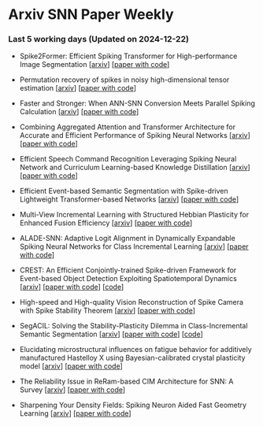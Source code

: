 # Arxiv SNN Paper Weekly


 ### **Last 5 working days (Updated on 2024-12-22)** 


- Spike2Former: Efficient Spiking Transformer for High-performance Image Segmentation [[arxiv](https://arxiv.org/abs/2412.14587)] [[paper with code](https://paperswithcode.com/paper/spike2former-efficient-spiking-transformer)]

- Permutation recovery of spikes in noisy high-dimensional tensor estimation [[arxiv](https://arxiv.org/abs/2412.14650)] [[paper with code](https://paperswithcode.com/paper/permutation-recovery-of-spikes-in-noisy-high)]

- Faster and Stronger: When ANN-SNN Conversion Meets Parallel Spiking Calculation [[arxiv](https://arxiv.org/abs/2412.13610)] [[paper with code](https://paperswithcode.com/paper/faster-and-stronger-when-ann-snn-conversion)]

- Combining Aggregated Attention and Transformer Architecture for Accurate and Efficient Performance of Spiking Neural Networks [[arxiv](https://arxiv.org/abs/2412.13553)] [[paper with code](https://paperswithcode.com/paper/combining-aggregated-attention-and)]

- Efficient Speech Command Recognition Leveraging Spiking Neural Network and Curriculum Learning-based Knowledge Distillation [[arxiv](https://arxiv.org/abs/2412.12858)] [[paper with code](https://paperswithcode.com/paper/efficient-speech-command-recognition)]

- Efficient Event-based Semantic Segmentation with Spike-driven Lightweight Transformer-based Networks [[arxiv](https://arxiv.org/abs/2412.12843)] [[paper with code](https://paperswithcode.com/paper/efficient-event-based-semantic-segmentation)]

- Multi-View Incremental Learning with Structured Hebbian Plasticity for Enhanced Fusion Efficiency [[arxiv](https://arxiv.org/abs/2412.12801)] [[paper with code](https://paperswithcode.com/paper/multi-view-incremental-learning-with)]

- ALADE-SNN: Adaptive Logit Alignment in Dynamically Expandable Spiking Neural Networks for Class Incremental Learning [[arxiv](https://arxiv.org/abs/2412.12696)] [[paper with code](https://paperswithcode.com/paper/alade-snn-adaptive-logit-alignment-in)]

- CREST: An Efficient Conjointly-trained Spike-driven Framework for Event-based Object Detection Exploiting Spatiotemporal Dynamics [[arxiv](https://arxiv.org/abs/2412.12525)] [[paper with code](https://paperswithcode.com/paper/crest-an-efficient-conjointly-trained-spike)] [[code](https://github.com/shen-aoyu/CREST)]

- High-speed and High-quality Vision Reconstruction of Spike Camera with Spike Stability Theorem [[arxiv](https://arxiv.org/abs/2412.11639)] [[paper with code](https://paperswithcode.com/paper/high-speed-and-high-quality-vision)]

- SegACIL: Solving the Stability-Plasticity Dilemma in Class-Incremental Semantic Segmentation [[arxiv](https://arxiv.org/abs/2412.10834)] [[paper with code](https://paperswithcode.com/paper/segacil-solving-the-stability-plasticity)] [[code](https://github.com/qwrawq/segacil)]

- Elucidating microstructural influences on fatigue behavior for additively manufactured Hastelloy X using Bayesian-calibrated crystal plasticity model [[arxiv](https://arxiv.org/abs/2412.10405)] [[paper with code](https://paperswithcode.com/paper/elucidating-microstructural-influences-on)]

- The Reliability Issue in ReRam-based CIM Architecture for SNN: A Survey [[arxiv](https://arxiv.org/abs/2412.10389)] [[paper with code](https://paperswithcode.com/paper/the-reliability-issue-in-reram-based-cim)]

- Sharpening Your Density Fields: Spiking Neuron Aided Fast Geometry Learning [[arxiv](https://arxiv.org/abs/2412.09881)] [[paper with code](https://paperswithcode.com/paper/sharpening-your-density-fields-spiking-neuron)]

